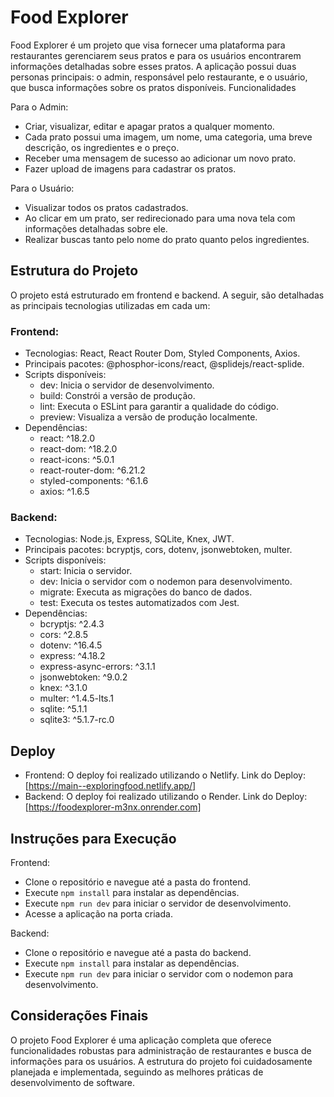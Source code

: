 # Food Explorer

Food Explorer é um projeto que visa fornecer uma plataforma para restaurantes gerenciarem seus pratos e para os usuários encontrarem informações detalhadas sobre esses pratos. A aplicação possui duas personas principais: o admin, responsável pelo restaurante, e o usuário, que busca informações sobre os pratos disponíveis.
Funcionalidades

Para o Admin:
- Criar, visualizar, editar e apagar pratos a qualquer momento.
- Cada prato possui uma imagem, um nome, uma categoria, uma breve descrição, os ingredientes e o preço.
- Receber uma mensagem de sucesso ao adicionar um novo prato.
- Fazer upload de imagens para cadastrar os pratos.

Para o Usuário:
- Visualizar todos os pratos cadastrados.
- Ao clicar em um prato, ser redirecionado para uma nova tela com informações detalhadas sobre ele.
- Realizar buscas tanto pelo nome do prato quanto pelos ingredientes.

## Estrutura do Projeto

O projeto está estruturado em frontend e backend. A seguir, são detalhadas as principais tecnologias utilizadas em cada um:

### Frontend:
* Tecnologias: React, React Router Dom, Styled Components, Axios.
* Principais pacotes: @phosphor-icons/react, @splidejs/react-splide.
* Scripts disponíveis:
  - dev: Inicia o servidor de desenvolvimento.
  - build: Constrói a versão de produção.
  - lint: Executa o ESLint para garantir a qualidade do código.
  - preview: Visualiza a versão de produção localmente.
* Dependências:
  - react: ^18.2.0
  - react-dom: ^18.2.0
  - react-icons: ^5.0.1
  - react-router-dom: ^6.21.2
  - styled-components: ^6.1.6
  - axios: ^1.6.5

### Backend:
* Tecnologias: Node.js, Express, SQLite, Knex, JWT.
* Principais pacotes: bcryptjs, cors, dotenv, jsonwebtoken, multer.
* Scripts disponíveis:
  - start: Inicia o servidor.
  - dev: Inicia o servidor com o nodemon para desenvolvimento.
  - migrate: Executa as migrações do banco de dados.
  - test: Executa os testes automatizados com Jest.
* Dependências:
    - bcryptjs: ^2.4.3
    - cors: ^2.8.5
    - dotenv: ^16.4.5
    - express: ^4.18.2
    - express-async-errors: ^3.1.1
    - jsonwebtoken: ^9.0.2
    - knex: ^3.1.0
    - multer: ^1.4.5-lts.1
    - sqlite: ^5.1.1
    - sqlite3: ^5.1.7-rc.0

## Deploy
- Frontend: O deploy foi realizado utilizando o Netlify. Link do Deploy: [https://main--exploringfood.netlify.app/]
- Backend: O deploy foi realizado utilizando o Render. Link do Deploy: [https://foodexplorer-m3nx.onrender.com]

## Instruções para Execução
Frontend:
  - Clone o repositório e navegue até a pasta do frontend.
  - Execute `npm install` para instalar as dependências.
  - Execute `npm run dev` para iniciar o servidor de desenvolvimento.
  - Acesse a aplicação na porta criada.

Backend:
  - Clone o repositório e navegue até a pasta do backend.
  - Execute `npm install` para instalar as dependências.
  - Execute `npm run dev` para iniciar o servidor com o nodemon para desenvolvimento.

## Considerações Finais
O projeto Food Explorer é uma aplicação completa que oferece funcionalidades robustas para administração de restaurantes e busca de informações para os usuários. A estrutura do projeto foi cuidadosamente planejada e implementada, seguindo as melhores práticas de desenvolvimento de software.
